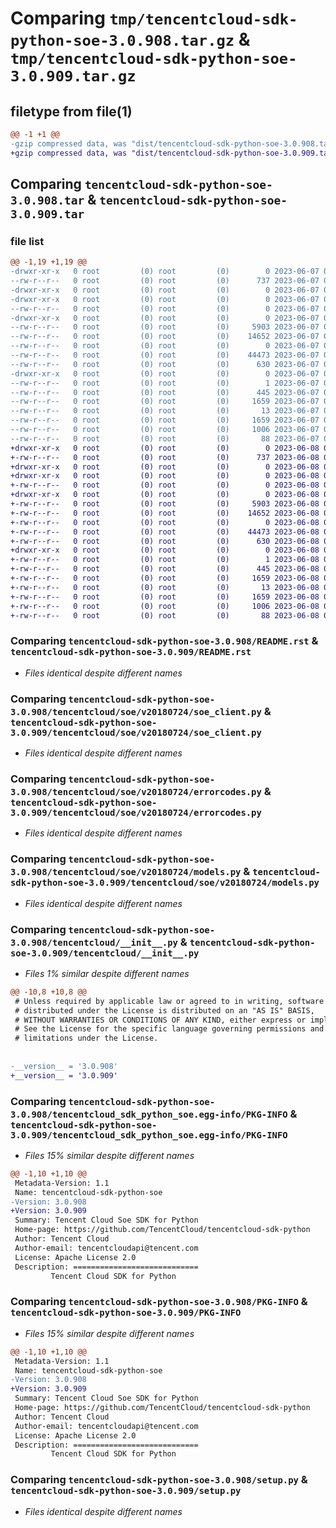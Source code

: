 # Comparing `tmp/tencentcloud-sdk-python-soe-3.0.908.tar.gz` & `tmp/tencentcloud-sdk-python-soe-3.0.909.tar.gz`

## filetype from file(1)

```diff
@@ -1 +1 @@
-gzip compressed data, was "dist/tencentcloud-sdk-python-soe-3.0.908.tar", last modified: Wed Jun  7 00:31:11 2023, max compression
+gzip compressed data, was "dist/tencentcloud-sdk-python-soe-3.0.909.tar", last modified: Thu Jun  8 00:32:07 2023, max compression
```

## Comparing `tencentcloud-sdk-python-soe-3.0.908.tar` & `tencentcloud-sdk-python-soe-3.0.909.tar`

### file list

```diff
@@ -1,19 +1,19 @@
-drwxr-xr-x   0 root         (0) root         (0)        0 2023-06-07 00:31:11.000000 tencentcloud-sdk-python-soe-3.0.908/
--rw-r--r--   0 root         (0) root         (0)      737 2023-06-07 00:31:11.000000 tencentcloud-sdk-python-soe-3.0.908/README.rst
-drwxr-xr-x   0 root         (0) root         (0)        0 2023-06-07 00:31:11.000000 tencentcloud-sdk-python-soe-3.0.908/tencentcloud/
-drwxr-xr-x   0 root         (0) root         (0)        0 2023-06-07 00:31:11.000000 tencentcloud-sdk-python-soe-3.0.908/tencentcloud/soe/
--rw-r--r--   0 root         (0) root         (0)        0 2023-06-07 00:31:11.000000 tencentcloud-sdk-python-soe-3.0.908/tencentcloud/soe/__init__.py
-drwxr-xr-x   0 root         (0) root         (0)        0 2023-06-07 00:31:11.000000 tencentcloud-sdk-python-soe-3.0.908/tencentcloud/soe/v20180724/
--rw-r--r--   0 root         (0) root         (0)     5903 2023-06-07 00:31:11.000000 tencentcloud-sdk-python-soe-3.0.908/tencentcloud/soe/v20180724/soe_client.py
--rw-r--r--   0 root         (0) root         (0)    14652 2023-06-07 00:31:11.000000 tencentcloud-sdk-python-soe-3.0.908/tencentcloud/soe/v20180724/errorcodes.py
--rw-r--r--   0 root         (0) root         (0)        0 2023-06-07 00:31:11.000000 tencentcloud-sdk-python-soe-3.0.908/tencentcloud/soe/v20180724/__init__.py
--rw-r--r--   0 root         (0) root         (0)    44473 2023-06-07 00:31:11.000000 tencentcloud-sdk-python-soe-3.0.908/tencentcloud/soe/v20180724/models.py
--rw-r--r--   0 root         (0) root         (0)      630 2023-06-07 00:31:11.000000 tencentcloud-sdk-python-soe-3.0.908/tencentcloud/__init__.py
-drwxr-xr-x   0 root         (0) root         (0)        0 2023-06-07 00:31:11.000000 tencentcloud-sdk-python-soe-3.0.908/tencentcloud_sdk_python_soe.egg-info/
--rw-r--r--   0 root         (0) root         (0)        1 2023-06-07 00:31:11.000000 tencentcloud-sdk-python-soe-3.0.908/tencentcloud_sdk_python_soe.egg-info/dependency_links.txt
--rw-r--r--   0 root         (0) root         (0)      445 2023-06-07 00:31:11.000000 tencentcloud-sdk-python-soe-3.0.908/tencentcloud_sdk_python_soe.egg-info/SOURCES.txt
--rw-r--r--   0 root         (0) root         (0)     1659 2023-06-07 00:31:11.000000 tencentcloud-sdk-python-soe-3.0.908/tencentcloud_sdk_python_soe.egg-info/PKG-INFO
--rw-r--r--   0 root         (0) root         (0)       13 2023-06-07 00:31:11.000000 tencentcloud-sdk-python-soe-3.0.908/tencentcloud_sdk_python_soe.egg-info/top_level.txt
--rw-r--r--   0 root         (0) root         (0)     1659 2023-06-07 00:31:11.000000 tencentcloud-sdk-python-soe-3.0.908/PKG-INFO
--rw-r--r--   0 root         (0) root         (0)     1006 2023-06-07 00:31:11.000000 tencentcloud-sdk-python-soe-3.0.908/setup.py
--rw-r--r--   0 root         (0) root         (0)       88 2023-06-07 00:31:11.000000 tencentcloud-sdk-python-soe-3.0.908/setup.cfg
+drwxr-xr-x   0 root         (0) root         (0)        0 2023-06-08 00:32:07.000000 tencentcloud-sdk-python-soe-3.0.909/
+-rw-r--r--   0 root         (0) root         (0)      737 2023-06-08 00:32:06.000000 tencentcloud-sdk-python-soe-3.0.909/README.rst
+drwxr-xr-x   0 root         (0) root         (0)        0 2023-06-08 00:32:07.000000 tencentcloud-sdk-python-soe-3.0.909/tencentcloud/
+drwxr-xr-x   0 root         (0) root         (0)        0 2023-06-08 00:32:07.000000 tencentcloud-sdk-python-soe-3.0.909/tencentcloud/soe/
+-rw-r--r--   0 root         (0) root         (0)        0 2023-06-08 00:32:06.000000 tencentcloud-sdk-python-soe-3.0.909/tencentcloud/soe/__init__.py
+drwxr-xr-x   0 root         (0) root         (0)        0 2023-06-08 00:32:07.000000 tencentcloud-sdk-python-soe-3.0.909/tencentcloud/soe/v20180724/
+-rw-r--r--   0 root         (0) root         (0)     5903 2023-06-08 00:32:06.000000 tencentcloud-sdk-python-soe-3.0.909/tencentcloud/soe/v20180724/soe_client.py
+-rw-r--r--   0 root         (0) root         (0)    14652 2023-06-08 00:32:06.000000 tencentcloud-sdk-python-soe-3.0.909/tencentcloud/soe/v20180724/errorcodes.py
+-rw-r--r--   0 root         (0) root         (0)        0 2023-06-08 00:32:06.000000 tencentcloud-sdk-python-soe-3.0.909/tencentcloud/soe/v20180724/__init__.py
+-rw-r--r--   0 root         (0) root         (0)    44473 2023-06-08 00:32:06.000000 tencentcloud-sdk-python-soe-3.0.909/tencentcloud/soe/v20180724/models.py
+-rw-r--r--   0 root         (0) root         (0)      630 2023-06-08 00:32:06.000000 tencentcloud-sdk-python-soe-3.0.909/tencentcloud/__init__.py
+drwxr-xr-x   0 root         (0) root         (0)        0 2023-06-08 00:32:07.000000 tencentcloud-sdk-python-soe-3.0.909/tencentcloud_sdk_python_soe.egg-info/
+-rw-r--r--   0 root         (0) root         (0)        1 2023-06-08 00:32:06.000000 tencentcloud-sdk-python-soe-3.0.909/tencentcloud_sdk_python_soe.egg-info/dependency_links.txt
+-rw-r--r--   0 root         (0) root         (0)      445 2023-06-08 00:32:07.000000 tencentcloud-sdk-python-soe-3.0.909/tencentcloud_sdk_python_soe.egg-info/SOURCES.txt
+-rw-r--r--   0 root         (0) root         (0)     1659 2023-06-08 00:32:06.000000 tencentcloud-sdk-python-soe-3.0.909/tencentcloud_sdk_python_soe.egg-info/PKG-INFO
+-rw-r--r--   0 root         (0) root         (0)       13 2023-06-08 00:32:06.000000 tencentcloud-sdk-python-soe-3.0.909/tencentcloud_sdk_python_soe.egg-info/top_level.txt
+-rw-r--r--   0 root         (0) root         (0)     1659 2023-06-08 00:32:07.000000 tencentcloud-sdk-python-soe-3.0.909/PKG-INFO
+-rw-r--r--   0 root         (0) root         (0)     1006 2023-06-08 00:32:06.000000 tencentcloud-sdk-python-soe-3.0.909/setup.py
+-rw-r--r--   0 root         (0) root         (0)       88 2023-06-08 00:32:07.000000 tencentcloud-sdk-python-soe-3.0.909/setup.cfg
```

### Comparing `tencentcloud-sdk-python-soe-3.0.908/README.rst` & `tencentcloud-sdk-python-soe-3.0.909/README.rst`

 * *Files identical despite different names*

### Comparing `tencentcloud-sdk-python-soe-3.0.908/tencentcloud/soe/v20180724/soe_client.py` & `tencentcloud-sdk-python-soe-3.0.909/tencentcloud/soe/v20180724/soe_client.py`

 * *Files identical despite different names*

### Comparing `tencentcloud-sdk-python-soe-3.0.908/tencentcloud/soe/v20180724/errorcodes.py` & `tencentcloud-sdk-python-soe-3.0.909/tencentcloud/soe/v20180724/errorcodes.py`

 * *Files identical despite different names*

### Comparing `tencentcloud-sdk-python-soe-3.0.908/tencentcloud/soe/v20180724/models.py` & `tencentcloud-sdk-python-soe-3.0.909/tencentcloud/soe/v20180724/models.py`

 * *Files identical despite different names*

### Comparing `tencentcloud-sdk-python-soe-3.0.908/tencentcloud/__init__.py` & `tencentcloud-sdk-python-soe-3.0.909/tencentcloud/__init__.py`

 * *Files 1% similar despite different names*

```diff
@@ -10,8 +10,8 @@
 # Unless required by applicable law or agreed to in writing, software
 # distributed under the License is distributed on an "AS IS" BASIS,
 # WITHOUT WARRANTIES OR CONDITIONS OF ANY KIND, either express or implied.
 # See the License for the specific language governing permissions and
 # limitations under the License.
 
 
-__version__ = '3.0.908'
+__version__ = '3.0.909'
```

### Comparing `tencentcloud-sdk-python-soe-3.0.908/tencentcloud_sdk_python_soe.egg-info/PKG-INFO` & `tencentcloud-sdk-python-soe-3.0.909/tencentcloud_sdk_python_soe.egg-info/PKG-INFO`

 * *Files 15% similar despite different names*

```diff
@@ -1,10 +1,10 @@
 Metadata-Version: 1.1
 Name: tencentcloud-sdk-python-soe
-Version: 3.0.908
+Version: 3.0.909
 Summary: Tencent Cloud Soe SDK for Python
 Home-page: https://github.com/TencentCloud/tencentcloud-sdk-python
 Author: Tencent Cloud
 Author-email: tencentcloudapi@tencent.com
 License: Apache License 2.0
 Description: ============================
         Tencent Cloud SDK for Python
```

### Comparing `tencentcloud-sdk-python-soe-3.0.908/PKG-INFO` & `tencentcloud-sdk-python-soe-3.0.909/PKG-INFO`

 * *Files 15% similar despite different names*

```diff
@@ -1,10 +1,10 @@
 Metadata-Version: 1.1
 Name: tencentcloud-sdk-python-soe
-Version: 3.0.908
+Version: 3.0.909
 Summary: Tencent Cloud Soe SDK for Python
 Home-page: https://github.com/TencentCloud/tencentcloud-sdk-python
 Author: Tencent Cloud
 Author-email: tencentcloudapi@tencent.com
 License: Apache License 2.0
 Description: ============================
         Tencent Cloud SDK for Python
```

### Comparing `tencentcloud-sdk-python-soe-3.0.908/setup.py` & `tencentcloud-sdk-python-soe-3.0.909/setup.py`

 * *Files identical despite different names*

